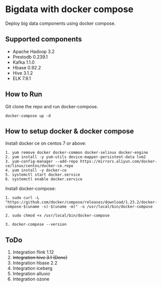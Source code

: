 # Bigdata with docker compose
Deploy big data components using docker compose. 

## Supported components

* Apache Hadoop 3.2
* Prestodb 0.239.1
* Kafka 1.1.0
* Hbase 0.92.2
* Hive 3.1.2
* ELK 7.9.1
## How to Run

Git clone the repo and run docker-compose.

    docker-compose up -d

## How to setup docker & docker compose

Install  docker ce on centos 7 or above:
```
1. yum remove docker docker-common docker-selinux docker-engine
2. yum install -y yum-utils device-mapper-persistent-data lvm2
3. yum-config-manager --add-repo https://mirrors.aliyun.com/docker-ce/linux/centos/docker-ce.repo
4. yum install -y docker-ce
5. systemctl start docker.service
6. systemctl enable docker.service

```

Install docker-compose:
```
1. sudo curl -L "https://github.com/docker/compose/releases/download/1.23.2/docker-compose-$(uname -s)-$(uname -m)" -o /usr/local/bin/docker-compose

2. sudo chmod +x /usr/local/bin/docker-compose

3. docker-compose --version
```

## ToDo
1. Integration flink 1.12
2. ~~Integration hive 3.1 (Done)~~
3. Integration hbase 2.2
4. Integration iceberg
5. Integration alluxio
6. Integration ozone